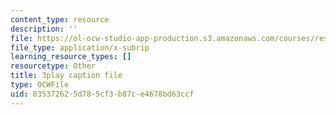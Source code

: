 ```yaml
---
content_type: resource
description: ''
file: https://ol-ocw-studio-app-production.s3.amazonaws.com/courses/res-18-006-calculus-revisited-single-variable-calculus-fall-2010/835372625d785cf3b87ce4678bd63ccf_7GZTjIxm32I.vtt
file_type: application/x-subrip
learning_resource_types: []
resourcetype: Other
title: 3play caption file
type: OCWFile
uid: 83537262-5d78-5cf3-b87c-e4678bd63ccf
---
```

